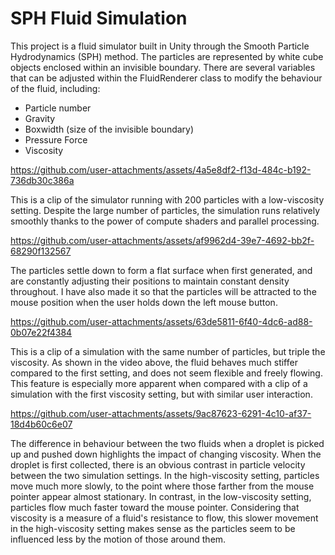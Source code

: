 # SPH Fluid Simulation
This project is a fluid simulator built in Unity through the Smooth Particle Hydrodynamics (SPH) method. The particles are represented by white cube objects enclosed within an invisible boundary. There are several variables that can be adjusted within the FluidRenderer class to modify the behaviour of the fluid, including:
* Particle number
* Gravity
* Boxwidth (size of the invisible boundary)
* Pressure Force
* Viscosity



https://github.com/user-attachments/assets/4a5e8df2-f13d-484c-b192-736db30c386a


This is a clip of the simulator running with 200 particles with a low-viscosity setting. Despite the large number of particles, the simulation runs relatively smoothly thanks to the power of compute shaders and parallel processing.

https://github.com/user-attachments/assets/af9962d4-39e7-4692-bb2f-68290f132567

The particles settle down to form a flat surface when first generated, and are constantly adjusting their positions to maintain constant density throughout. I have also made it so that the particles will be attracted to the mouse position when the user holds down the left mouse button.

https://github.com/user-attachments/assets/63de5811-6f40-4dc6-ad88-0b07e22f4384

This is a clip of a simulation with the same number of particles, but triple the viscosity. As shown in the video above, the fluid behaves much stiffer compared to the first setting, and does not seem flexible and freely flowing. This feature is especially more apparent when compared with a clip of a simulation with the first viscosity setting, but with similar user interaction.

https://github.com/user-attachments/assets/9ac87623-6291-4c10-af37-18d4b60c6e07

The difference in behaviour between the two fluids when a droplet is picked up and pushed down highlights the impact of changing viscosity. When the droplet is first collected, there is an obvious contrast in particle velocity between the two simulation settings. In the high-viscosity setting, particles move much more slowly, to the point where those farther from the mouse pointer appear almost stationary. In contrast, in the low-viscosity setting, particles flow much faster toward the mouse pointer. Considering that viscosity is a measure of a fluid's resistance to flow, this slower movement in the high-viscosity setting makes sense as the particles seem to be influenced less by the motion of those around them.
